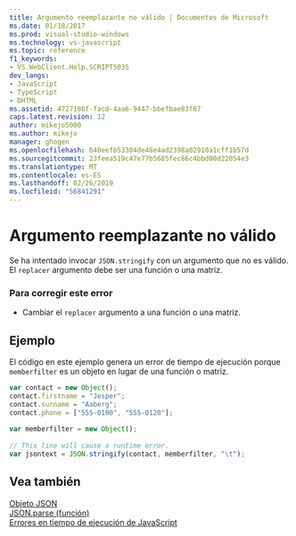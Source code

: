 ```yaml
---
title: Argumento reemplazante no válido | Documentos de Microsoft
ms.date: 01/18/2017
ms.prod: visual-studio-windows
ms.technology: vs-javascript
ms.topic: reference
f1_keywords:
- VS.WebClient.Help.SCRIPT5035
dev_langs:
- JavaScript
- TypeScript
- DHTML
ms.assetid: 4727186f-facd-4aa6-9447-bbefbae83f07
caps.latest.revision: 12
author: mikejo5000
ms.author: mikejo
manager: ghogen
ms.openlocfilehash: 640eefb53304de48e4ad2398a02910a1cff1b57d
ms.sourcegitcommit: 23feea519c47e77b5685fec86c4bbd00d22054e3
ms.translationtype: MT
ms.contentlocale: es-ES
ms.lasthandoff: 02/26/2019
ms.locfileid: "56841291"
---
```

# <a name="invalid-replacer-argument"></a>Argumento reemplazante no válido
Se ha intentado invocar `JSON.stringify` con un argumento que no es válido. El `replacer` argumento debe ser una función o una matriz.  
  
### <a name="to-correct-this-error"></a>Para corregir este error  
  
-   Cambiar el `replacer` argumento a una función o una matriz.  
  
## <a name="example"></a>Ejemplo  
 El código en este ejemplo genera un error de tiempo de ejecución porque `memberfilter` es un objeto en lugar de una función o matriz.  
  
```JavaScript  
var contact = new Object();  
contact.firstname = "Jesper";  
contact.surname = "Aaberg";  
contact.phone = ["555-0100", "555-0120"];  
  
var memberfilter = new Object();  
  
// This line will cause a runtime error.  
var jsontext = JSON.stringify(contact, memberfilter, "\t");  
```  
  
## <a name="see-also"></a>Vea también  
 [Objeto JSON](../../javascript/reference/json-object-javascript.md)   
 [JSON.parse (función)](../../javascript/reference/json-parse-function-javascript.md)   
 [Errores en tiempo de ejecución de JavaScript](../../javascript/reference/javascript-run-time-errors.md)